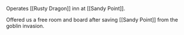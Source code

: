Operates [[Rusty Dragon]] inn at [[Sandy Point]]. 

Offered us a free room and board after saving [[Sandy Point]] from the goblin invasion.